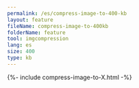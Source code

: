 ```yaml
---
permalink: /es/compress-image-to-400-kb
layout: feature
fileName: compress-image-to-400kb
folderName: feature
tool: imgcompression
lang: es
size: 400
type: kb
---
```


{%- include compress-image-to-X.html -%}

